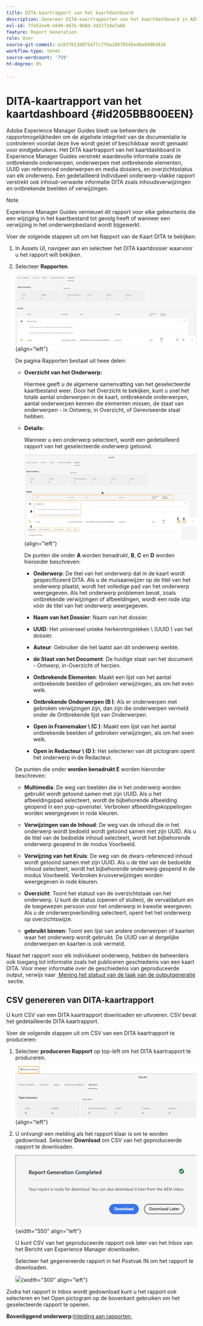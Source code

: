```yaml
---
title: DITA-kaartrapport van het kaartdashboard
description: Genereer DITA-kaartrapporten van het kaartdashboard in AEM Guides. Leer hoe te om CSV van een DITA kaartrapport te produceren.
exl-id: 7fe52ee0-e940-467b-9b8d-3d2371de7a84
feature: Report Generation
role: User
source-git-commit: ac83f613d87547fc7f6a18070545e40ad4963616
workflow-type: tm+mt
source-wordcount: '759'
ht-degree: 0%

---
```


# DITA-kaartrapport van het kaartdashboard {#id205BB800EEN}

Adobe Experience Manager Guides biedt uw beheerders de rapportmogelijkheden om de algehele integriteit van de documentatie te controleren voordat deze live wordt gezet of beschikbaar wordt gemaakt voor eindgebruikers. Het DITA kaartrapport van het kaartdashboard in Experience Manager Guides verstrekt waardevolle informatie zoals de ontbrekende onderwerpen, onderwerpen met ontbrekende elementen, UUID van referenced onderwerpen en media dossiers, en overzichtsstatus van elk onderwerp. Een gedetailleerd individueel onderwerp-vlakke rapport verstrekt ook inhoud-verwante informatie DITA zoals inhoudsverwijzingen en ontbrekende beelden of verwijzingen.

>[!NOTE]
>
>Experience Manager Guides vernieuwt dit rapport voor elke gebeurtenis die een wijziging in het kaartbestand tot gevolg heeft of wanneer een verwijzing in het onderwerpbestand wordt bijgewerkt.

Voer de volgende stappen uit om het Rapport van de Kaart DITA te bekijken:

1. In Assets UI, navigeer aan en selecteer het DITA kaartdossier waarvoor u het rapport wilt bekijken.

1. Selecteer **Rapporten**.

   ![](images/reports-page-uuid-new.png){align="left"}

   De pagina Rapporten bestaat uit twee delen:

   - **Overzicht van het Onderwerp:**

     Hiermee geeft u de algemene samenvatting van het geselecteerde kaartbestand weer. Door het Overzicht te bekijken, kunt u snel het totale aantal onderwerpen in de kaart, ontbrekende onderwerpen, aantal onderwerpen kennen die elementen missen, de staat van onderwerpen - in Ontwerp, in Overzicht, of Gereviseerde staat hebben.

   - **Details:**

     Wanneer u een onderwerp selecteert, wordt een gedetailleerd rapport van het geselecteerde onderwerp getoond.

     ![](images/detailed-report-uuid-new.png){align="left"}

     De punten die onder **A** worden benadrukt, **B**, **C** en **D** worden hieronder beschreven:

      - **Onderwerp**: De titel van het onderwerp dat in de kaart wordt gespecificeerd DITA. Als u de muisaanwijzer op de titel van het onderwerp plaatst, wordt het volledige pad van het onderwerp weergegeven. Als het onderwerp problemen bevat, zoals ontbrekende verwijzingen of afbeeldingen, wordt een rode stip vóór de titel van het onderwerp weergegeven.

      - **Naam van het Dossier**: Naam van het dossier.

      - **UUID**: Het universeel unieke herkenningsteken \ (UUID \) van het dossier.

      - **Auteur**: Gebruiker die het laatst aan dit onderwerp werkte.

      - **de Staat van het Document**: De huidige staat van het document - Ontwerp, in-Overzicht of herzien.

      - **Ontbrekende Elementen**: Maakt een lijst van het aantal ontbrekende beelden of gebroken verwijzingen, als om het even welk.

      - **Ontbrekende Onderwerpen \(B \)**: Als er onderwerpen met gebroken verwijzingen zijn, dan zijn die onderwerpen vermeld onder de Ontbrekende lijst van Onderwerpen.

      - **Open in Framemaker \ (C \)**: Maakt een lijst van het aantal ontbrekende beelden of gebroken verwijzingen, als om het even welk.

      - **Open in Redacteur \ (D \)**: Het selecteren van dit pictogram opent het onderwerp in de Redacteur.


   De punten die onder **worden benadrukt E** worden hieronder beschreven:

   - **Multimedia**: De weg van beelden die in het onderwerp worden gebruikt wordt getoond samen met zijn UUID. Als u het afbeeldingspad selecteert, wordt de bijbehorende afbeelding geopend in een pop-upvenster. Verbroken afbeeldingskoppelingen worden weergegeven in rode kleuren.

   - **Verwijzingen van de Inhoud**: De weg van de inhoud die in het onderwerp wordt bedoeld wordt getoond samen met zijn UUID. Als u de titel van de bedoelde inhoud selecteert, wordt het bijbehorende onderwerp geopend in de modus Voorbeeld.

   - **Verwijzing van het Kruis**: De weg van de dwars-referenced inhoud wordt getoond samen met zijn UUID. Als u de titel van de bedoelde inhoud selecteert, wordt het bijbehorende onderwerp geopend in de modus Voorbeeld. Verbroken kruisverwijzingen worden weergegeven in rode kleuren.

   - **Overzicht**: Toont het statuut van de overzichtstaak van het onderwerp. U kunt de status \(openen of sluiten\), de vervaldatum en de toegewezen persoon voor het onderwerp in kwestie weergeven. Als u de onderwerpverbinding selecteert, opent het het onderwerp op overzichtswijze.

   - **gebruikt binnen**: Toont een lijst van andere onderwerpen of kaarten waar het onderwerp wordt gebruikt. De UUID van al dergelijke onderwerpen en kaarten is ook vermeld.

Naast het rapport voor elk individueel onderwerp, hebben de beheerders ook toegang tot informatie zoals het publiceren geschiedenis van een kaart DITA. Voor meer informatie over de geschiedenis van geproduceerde output, verwijs naar [&#x200B; Mening het statuut van de taak van de outputgeneratie &#x200B;](generate-output-for-a-dita-map.md#viewing_output_history) sectie.

## CSV genereren van DITA-kaartrapport

U kunt CSV van een DITA kaartrapport downloaden en uitvoeren. CSV bevat het gedetailleerde DITA kaartrapport.

Voer de volgende stappen uit om CSV van een DITA kaartrapport te produceren:

1. Selecteer **produceren Rapport** op top-left om het DITA kaartrapport te produceren.

   ![](images/generate-DITA-map-report-new.png){align="left"}

1. U ontvangt een melding als het rapport klaar is om te worden gedownload. Selecteer **Download** om CSV van het geproduceerde rapport te downloaden.

   ![](images/download-report-dialog-new.png){width="550" align="left"}


   U kunt CSV van het geproduceerde rapport ook later van het Inbox van het Bericht van Experience Manager downloaden.

   Selecteer het gegenereerde rapport in het Postvak IN om het rapport te downloaden.

   ![](images/report-inbox--notification.png){width="300" align="left"}

Zodra het rapport in Inbox wordt gedownload kunt u het rapport ook selecteren en het Open pictogram op de bovenkant gebruiken om het geselecteerde rapport te openen.

**Bovenliggend onderwerp:**&#x200B;[&#x200B; Inleiding aan rapporten &#x200B;](reports-intro.md)
